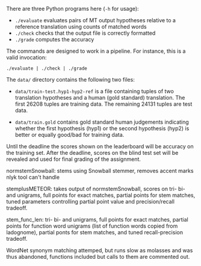 There are three Python programs here (`-h` for usage):

 - `./evaluate` evaluates pairs of MT output hypotheses relative to a reference translation using counts of matched words
 - `./check` checks that the output file is correctly formatted
 - `./grade` computes the accuracy

The commands are designed to work in a pipeline. For instance, this is a valid invocation:

    ./evaluate | ./check | ./grade


The `data/` directory contains the following two files:

 - `data/train-test.hyp1-hyp2-ref` is a file containing tuples of two translation hypotheses and a human (gold standard) translation. The first 26208 tuples are training data. The remaining 24131 tuples are test data.

 - `data/train.gold` contains gold standard human judgements indicating whether the first hypothesis (hyp1) or the second hypothesis (hyp2) is better or equally good/bad for training data.

Until the deadline the scores shown on the leaderboard will be accuracy on the training set. After the deadline, scores on the blind test set will be revealed and used for final grading of the assignment.

normstemSnowball: stems using Snowball stemmer, removes accent marks nlyk tool can't handle 

stemplusMETEOR: takes output of normstemSnowball, scores on tri- bi- and unigrams, full points for exact matches, partial points for stem matches, tuned parameters controlling partial point value and precision/recall tradeoff.

stem_func_len: tri- bi- and unigrams, full points for exact matches, partial points for function word unigrams (list of function words copied from ladognome), partial ponts for stem matches, and tuned recall-precision tradeoff.

WordNet synonym matching attemped, but runs slow as molasses and was thus abandoned, functions included but calls to them are commented out.
